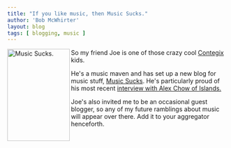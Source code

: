 ```yaml
---
title: "If you like music, then Music Sucks."
author: 'Bob McWhirter'
layout: blog
tags: [ blogging, music ]
---
```

<a title="Music Sucks." href="http://www.musicsucks.net/">
  <img width="143" height="212" align="left" title="Music Sucks." id="image124" alt="Music Sucks." src="/blog/assets/Picture%207.png"/>
</a>So my friend Joe is one of those crazy cool <a title="Contegix" href="http://www.contegix.com/">Contegix</a> kids.

He's a music maven and has set up a new blog for music stuff, <a title="Music Sucks." href="http://www.musicsucks.net/">Music Sucks</a>.  He's particularly proud of his most recent <a title="Joe interviews Alex" href="http://www.musicsucks.net/2007/01/12/interview-alex-chow-of-islands/">interview with Alex Chow of Islands.</a>

Joe's also invited me to be an occasional guest blogger, so any of my future ramblings about music will appear over there.  Add it to your aggregator henceforth.
